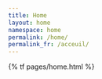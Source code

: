 ```yaml
---
title: Home
layout: home
namespace: home
permalink: /home/
permalink_fr: /acceuil/
---
```


{% tf pages/home.html %}
